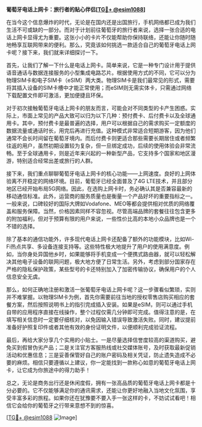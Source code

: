 **葡萄牙电话上网卡：旅行者的贴心伴侣[[TG💪+ @esim1088](https://t.me/s/esim1088)]**

在当今这个信息爆炸的时代，无论是在国内还是出国旅行，手机网络都已成为我们生活不可或缺的一部分。而对于计划前往葡萄牙的旅行者来说，选择一张合适的电话上网卡显得尤为重要。这张小小的卡片不仅能帮助你保持联络，还能让你随时随地畅享互联网带来的便利。那么，究竟该如何挑选一款适合自己的葡萄牙电话上网卡呢？接下来，我们就来详细探讨一下。

首先，让我们了解一下什么是电话上网卡。简单来说，它是一种专门设计用于提供语音通话与数据连接服务的小型集成电路芯片。根据使用方式的不同，它可以分为物理SIM卡和电子SIM卡（eSIM）两大类。物理SIM卡是我们最常见的形式，需要将其插入设备的SIM卡槽中才能正常使用；而eSIM则无需实体卡，只需通过网络下载配置文件即可激活，更加便捷且环保。

对于初次接触葡萄牙电话上网卡的朋友而言，可能会对不同类型的卡产生困惑。实际上，市面上常见的产品大致可以归为以下几种：预付费卡、后付费卡以及全球通用卡。其中，预付费卡是最普遍的选择，用户可以根据自己的需求购买一定额度的数据流量或通话时长，用完后再进行充值。这种模式非常适合短期游客，因为他们通常不会长时间留在葡萄牙境内。而后付费卡则更适合那些需要长期居住或者频繁往返的用户，虽然初期设置较为复杂，但一旦绑定成功，后续的使用体验会非常流畅。至于全球通用卡，则是近年来兴起的一种新型产品，它支持多个国家和地区漫游，特别适合经常出差或旅行的人群。

接下来，我们重点聊聊葡萄牙电话上网卡的核心功能——上网速度。良好的上网体验离不开稳定的网络环境。目前，葡萄牙已经全面普及了4G LTE技术，并且部分地区已经开始布局5G网络。因此，在选购上网卡时，务必确认其是否兼容最新的移动通信标准。此外，运营商的服务质量也是衡量一个产品好坏的重要指标之一。一般来说，口碑较好的国际大牌如Vodafone、MEO等都会提供相对优质的网络覆盖和服务保障。当然，价格因素同样不容忽视。尽管高端品牌的套餐往往包含更多的附加福利，但对于预算有限的用户来说，一些性价比高的本地小众品牌也是一个不错的选择。

除了基本的通信功能外，许多现代电话上网卡还配备了额外的功能模块，比如Wi-Fi热点共享、多设备连接支持等。这些特性极大地提升了用户的使用满意度。例如，当你身处异国他乡时，如果能够将手机变成一个便携式路由器，就可以轻松解决其他电子设备的联网问题，极大地方便了日常生活。另外，考虑到部分国家存在严格的隐私保护政策，某些型号的卡还特别加入了加密传输协议，确保用户的个人信息安全无虞。

那么，如何正确地注册和激活一张葡萄牙电话上网卡呢？这一步骤看似繁琐，实则并不难掌握。以物理SIM卡为例，首先你需要前往当地的授权零售店购买相应的套餐方案，然后按照说明书上的指引完成插入安装。如果是eSIM，则可以通过手机自带的应用程序直接在线操作，整个过程仅需几分钟即可完成。值得注意的是，在填写相关信息时一定要仔细核对，以免因输入错误导致激活失败。同时，建议提前准备好护照复印件或者其他有效的身份证明文件，以便顺利完成验证流程。

最后，再给大家分享几个实用的小贴士。一是尽量选择信誉度较高的渠道购买，避免买到假冒伪劣产品；二是关注官方客服热线或社交媒体账号，及时获取最新促销活动和优惠信息；三是妥善保管好自己的账户密码及相关凭证，防止遗失造成不必要的麻烦。相信只要遵循以上建议，你一定能找到一款称心如意的葡萄牙电话上网卡，让它成为你旅途中的得力助手！

总之，无论是商务出行还是休闲度假，拥有一张高品质的葡萄牙电话上网卡都是十分必要的。它不仅能够满足你的通讯需求，还能让你更好地融入当地文化氛围，享受丰富多彩的旅程。如果你还在犹豫要不要入手一张这样的卡，不妨试试看吧！相信它会给你的葡萄牙之行带来意想不到的惊喜。

[[TG💪+ @esim1088](https://t.me/s/esim1088) ![Image](https://i.postimg.cc/4NQfJmqS/Snipaste-2025-05-13-00-14-12.png)]
